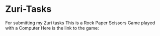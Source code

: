 # Zuri-Tasks
For submitting my Zuri tasks
This is a Rock Paper Scissors Game played with a Computer
Here is the link to the game:
